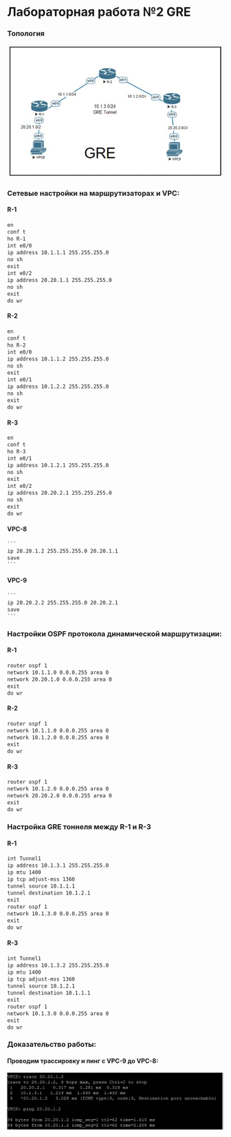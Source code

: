 # Лабораторная работа №2 GRE

### Топология

![Топология](https://github.com/ozorolol/web/blob/main/img/gre1.png)

### Сетевые настройки на маршрутизаторах и VPC:
#### R-1
  ```
  en
  conf t
  ho R-1
  int e0/0
  ip address 10.1.1.1 255.255.255.0
  no sh
  exit
  int e0/2
  ip address 20.20.1.1 255.255.255.0
  no sh
  exit
  do wr
  ```
#### R-2
  ```
  en
  conf t
  ho R-2
  int e0/0
  ip address 10.1.1.2 255.255.255.0
  no sh
  exit
  int e0/1
  ip address 10.1.2.2 255.255.255.0
  no sh
  exit
  do wr
  ```
#### R-3
  ```
  en
  conf t
  ho R-3
  int e0/1
  ip address 10.1.2.1 255.255.255.0
  no sh
  exit
  int e0/2
  ip address 20.20.2.1 255.255.255.0
  no sh
  exit
  do wr
  ```
#### VPC-8
    ```
    ip 20.20.1.2 255.255.255.0 20.20.1.1
    save
    ```
#### VPC-9
    ```
    ip 20.20.2.2 255.255.255.0 20.20.2.1
    save
    ```
### Настройки OSPF протокола динамической маршрутизации:
#### R-1
  ```
  router ospf 1
  network 10.1.1.0 0.0.0.255 area 0
  network 20.20.1.0 0.0.0.255 area 0
  exit
  do wr
  ```
#### R-2
  ```
  router ospf 1
  network 10.1.1.0 0.0.0.255 area 0
  network 10.1.2.0 0.0.0.255 area 0
  exit  
  do wr
  ```
#### R-3
  ```
  router ospf 1
  network 10.1.2.0 0.0.0.255 area 0
  network 20.20.2.0 0.0.0.255 area 0
  exit
  do wr
  ```  
### Настройка GRE тоннеля между R-1 и R-3
#### R-1
  ```
  int Tunnel1
  ip address 10.1.3.1 255.255.255.0
  ip mtu 1400
  ip tcp adjust-mss 1360
  tunnel source 10.1.1.1
  tunnel destination 10.1.2.1
  exit
  router ospf 1
  network 10.1.3.0 0.0.0.255 area 0
  exit
  do wr
  ```
#### R-3
  ```
  int Tunnel1
  ip address 10.1.3.2 255.255.255.0
  ip mtu 1400
  ip tcp adjust-mss 1360
  tunnel source 10.1.2.1
  tunnel destination 10.1.1.1
  exit
  router ospf 1
  network 10.1.3.0 0.0.0.255 area 0
  exit
  do wr
  ```
### Доказательство работы:
#### Проводим трассировку и пинг с VPC-9 до VPC-8:
![Ping/Trace](https://github.com/ozorolol/web/blob/main/img/gre2.png)
  
